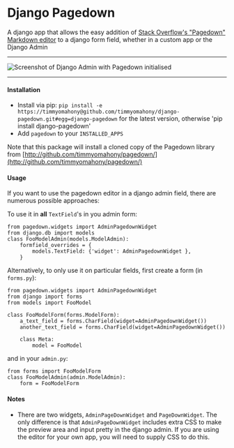 Django Pagedown
===============

A django app that allows the easy addition of [Stack Overflow&#39;s &quot;Pagedown&quot; Markdown editor](http://code.google.com/p/pagedown/) to a django form field, whether in a custom app or the Django Admin

---

![Screenshot of Django Admin with Pagedown initialised](https://github.com/timmyomahony/django-pagedown/blob/master/django-pagedown-screenshot.png?raw=true "A screenshot of Pagedown in Django's admin")

---

#### Installation ####

- Install via pip: `pip install -e https://timmyomahony@github.com/timmyomahony/django-pagedown.git#egg=django-pagedown` for the latest version, otherwise 'pip install django-pagedown' 
- Add `pagedown` to your `INSTALLED_APPS`

Note that this package will install a cloned copy of the Pagedown library from [http://github.com/timmyomahony/pagedown/](http://github.com/timmyomahony/pagedown/)


#### Usage ####

If you want to use the pagedown editor in a django admin field, there are numerous possible approaches:

To use it in **all** `TextField`'s in you admin form:

	from pagedown.widgets import AdminPagedownWidget
	from django.db import models
    class FooModelAdmin(models.ModelAdmin):
    	formfield_overrides = {
        	models.TextField: {'widget': AdminPagedownWidget },
    	}
    	
Alternatively, to only use it on particular fields, first create a form (in `forms.py`): 

	from pagedown.widgets import AdminPagedownWidget
	from django import forms
	from models import FooModel
	
	class FooModelForm(forms.ModelForm):
		a_text_field = forms.CharField(widget=AdminPagedownWidget())		
		another_text_field = forms.CharField(widget=AdminPagedownWidget())	
		
		class Meta:
			model = FooModel
			
and in your `admin.py`:

	from forms import FooModelForm
    class FooModelAdmin(admin.ModelAdmin):
    	form = FooModelForm   
 
 
#### Notes ####
   	
* There are two widgets, `AdminPageDownWidget` and `PageDownWidget`. The only difference is that `AdminPageDownWidget` includes extra CSS to make the preview area and input pretty in the django admin. If you are using the editor for your own app, you will need to supply CSS to do this. 
